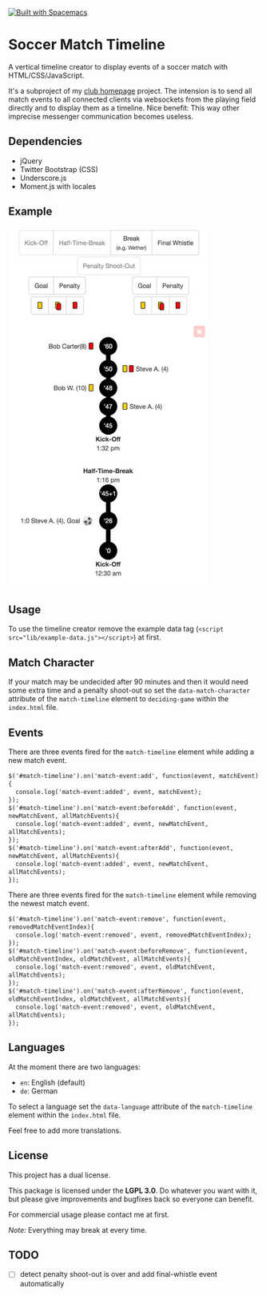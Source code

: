 [![Built with Spacemacs](https://cdn.rawgit.com/syl20bnr/spacemacs/442d025779da2f62fc86c2082703697714db6514/assets/spacemacs-badge.svg)](http://github.com/syl20bnr/spacemacs)

# Soccer Match Timeline

A vertical timeline creator to display events of a soccer match with HTML/CSS/JavaScript. 

It's a subproject of my [club homepage](https://github.com/the-guitarman/club_homepage) project. The intension is to send all match events to all connected clients via websockets from the playing field directly and to display them as a timeline. Nice benefit: This way other imprecise messenger communication becomes useless.

## Dependencies

- jQuery
- Twitter Bootstrap (CSS)
- Underscore.js
- Moment.js with locales

## Example

![Timeline](readme/image_01.jpg)

## Usage

To use the timeline creator remove the example data tag (`<script src="lib/example-data.js"></script>`) at first.

## Match Character

If your match may be undecided after 90 minutes and then it would need some extra time and a penalty shoot-out so set the `data-match-character` attribute of the `match-timeline` element to `deciding-game` within the `index.html` file.

## Events

There are three events fired for the `match-timeline` element while adding a new match event.

```
$('#match-timeline').on('match-event:add', function(event, matchEvent){
  console.log('match-event:added', event, matchEvent);
});
$('#match-timeline').on('match-event:beforeAdd', function(event, newMatchEvent, allMatchEvents){
  console.log('match-event:added', event, newMatchEvent, allMatchEvents);
});
$('#match-timeline').on('match-event:afterAdd', function(event, newMatchEvent, allMatchEvents){
  console.log('match-event:added', event, newMatchEvent, allMatchEvents);
});
```

There are three events fired for the `match-timeline` element while removing the newest match event.

```
$('#match-timeline').on('match-event:remove', function(event, removedMatchEventIndex){
  console.log('match-event:removed', event, removedMatchEventIndex);
});
$('#match-timeline').on('match-event:beforeRemove', function(event, oldMatchEventIndex, oldMatchEvent, allMatchEvents){
  console.log('match-event:removed', event, oldMatchEvent, allMatchEvents);
});
$('#match-timeline').on('match-event:afterRemove', function(event, oldMatchEventIndex, oldMatchEvent, allMatchEvents){
  console.log('match-event:removed', event, oldMatchEvent, allMatchEvents);
});
```

## Languages

At the moment there are two languages:

- `en`: English (default)
- `de`: German

To select a language set the `data-language` attribute of the `match-timeline` element within the `index.html` file.

Feel free to add more translations.

## License

This project has a dual license.

This package is licensed under the **LGPL 3.0**. Do whatever you want with it, but please give improvements and bugfixes back so everyone can benefit.

For commercial usage please contact me at first.

*Note:* Everything may break at every time.

## TODO

- [ ] detect penalty shoot-out is over and add final-whistle event automatically 